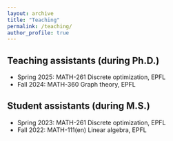 ```yaml
---
layout: archive
title: "Teaching"
permalink: /teaching/
author_profile: true
---
```


<!-- Teaching experience
====== -->

## Teaching assistants (during Ph.D.)
  * Spring 2025: MATH-261 Discrete optimization, EPFL
  * Fall 2024: MATH-360 Graph theory, EPFL

## Student assistants (during M.S.)
  * Spring 2023: MATH-261 Discrete optimization, EPFL
  * Fall 2022: MATH-111(en) Linear algebra, EPFL